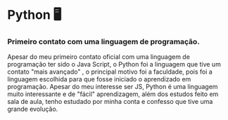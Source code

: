 # Python :desktop_computer:

### Primeiro contato com uma linguagem de programação.

Apesar do meu primeiro contato oficial com uma linguagem de programação ter sido o Java Script, o Python foi a linguagem que tive um contato "mais avançado" , o principal motivo foi a faculdade, pois foi a linguagem escolhida para que fosse iniciado o aprendizado em programação. Apesar do meu interesse ser JS, Python é uma linguagem muito interessante e de "fácil" aprendizagem, além  dos estudos feito em sala de aula, tenho estudado por minha conta e confesso que tive uma grande evolução.



